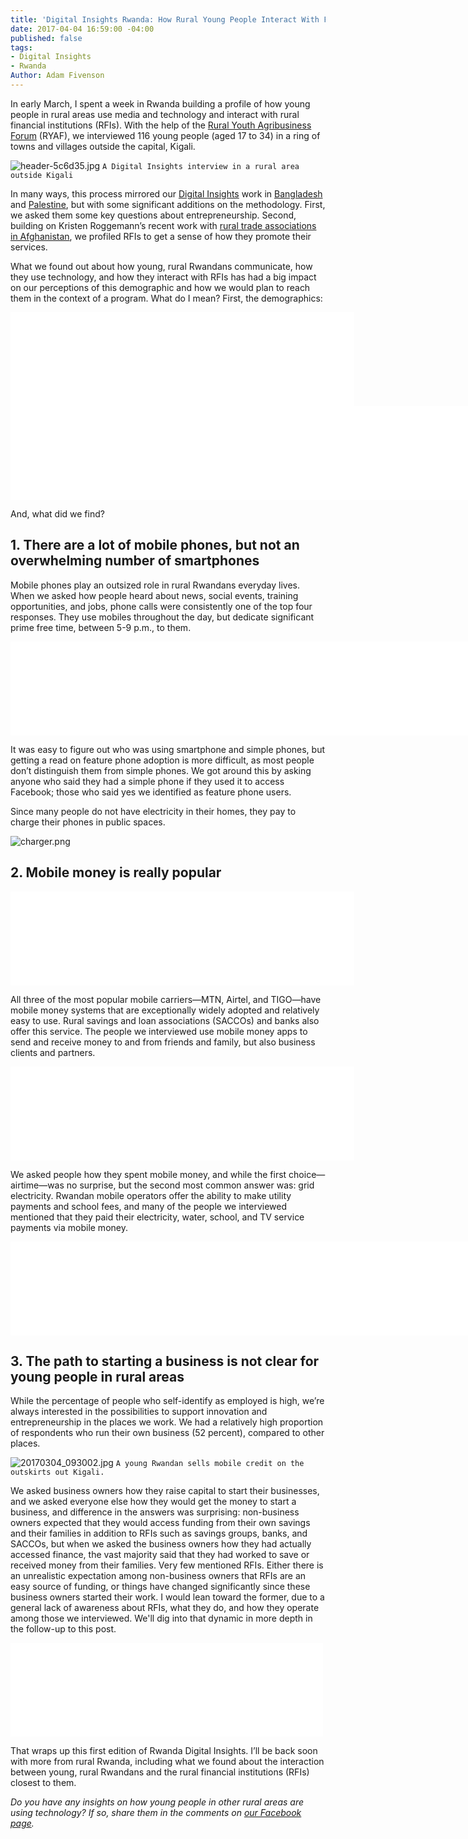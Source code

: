 ```yaml
---
title: 'Digital Insights Rwanda: How Rural Young People Interact With Financial Institutions'
date: 2017-04-04 16:59:00 -04:00
published: false
tags:
- Digital Insights
- Rwanda
Author: Adam Fivenson
---
```


In early March, I spent a week in Rwanda building a profile of how young people in rural areas use media and technology and interact with rural financial institutions (RFIs). With the help of the [Rural Youth Agribusiness Forum](https://www.facebook.com/RYAF2016/) (RYAF), we interviewed 116 young people (aged 17 to 34) in a ring of towns and villages outside the capital, Kigali.

![header-5c6d35.jpg](/uploads/header-5c6d35.jpg)
`A Digital Insights interview in a rural area outside Kigali`

In many ways, this process mirrored our [Digital Insights](https://dai-global-digital.com/tags/?tag=digital-insights) work in [Bangladesh](https://dai-global-digital.com/digital-insights-bangladesh-how-urban-youth-stay-connected.html) and [Palestine](https://dai-global-digital.com/consumer-insights-palestine-e-governance-readiness.html), but with some significant additions on the methodology. First, we asked them some key questions about entrepreneurship. Second, building on Kristen Roggemann’s recent work with [rural trade associations in Afghanistan](https://dai-global-digital.com/ecosystem-insights-afghanistan.html), we profiled RFIs to get a sense of how they promote their services.

What we found out about how young, rural Rwandans communicate, how they use technology, and how they interact with RFIs has had a big impact on our perceptions of this demographic and how we would plan to reach them in the context of a program. What do I mean? First, the demographics:

<iframe allowfullscreen src="//e.infogr.am/demo-653176855653?src=embed" title="Demo" width="550" height="" scrolling="no" frameborder="0" style="border:none;"></iframe>

<iframe allowfullscreen src="//e.infogr.am/work_rwanda-79471?src=embed" title="Occupation 1" width="900" height="" scrolling="no" frameborder="0" style="border:none;"></iframe>

And, what did we find?

## 1. There are a lot of mobile phones, but not an overwhelming number of smartphones

Mobile phones play an outsized role in rural Rwandans everyday lives. When we asked how people heard about news, social events, training opportunities, and jobs, phone calls were consistently one of the top four responses. They use mobiles throughout the day, but dedicate significant prime free time, between 5-9 p.m., to them.

<iframe allowfullscreen src="//e.infogr.am/phone_info-676983?src=embed" title="Phone info" width="900" height="" scrolling="no" frameborder="0" style="border:none;"></iframe>

It was easy to figure out who was using smartphone and simple phones, but getting a read on feature phone adoption is more difficult, as most people don’t distinguish them from simple phones. We got around this by asking anyone who said they had a simple phone if they used it to access Facebook; those who said yes we identified as feature phone users.

Since many people do not have electricity in their homes, they pay to charge their phones in public spaces.

![charger.png](/uploads/charger.png)

## 2. Mobile money is really popular

<iframe allowfullscreen src="//e.infogr.am/mobile_money-3979?src=embed" title="Mobile money" width="550" height="" scrolling="no" frameborder="0" style="border:none;"></iframe>

All three of the most popular mobile carriers—MTN, Airtel, and TIGO—have mobile money systems that are exceptionally widely adopted and relatively easy to use. Rural savings and loan associations (SACCOs) and banks also offer this service. The people we interviewed use mobile money apps to send and receive money to and from friends and family, but also business clients and partners.

<iframe allowfullscreen src="//e.infogr.am/mobile_money_2-07?src=embed" title="Mobile money 2" width="550" height="" scrolling="no" frameborder="0" style="border:none;"></iframe>

We asked people how they spent mobile money, and while the first choice—airtime—was no surprise, but the second most common answer was: grid electricity. Rwandan mobile operators offer the ability to make utility payments and school fees, and many of the people we interviewed mentioned that they paid their electricity, water, school, and TV service payments via mobile money.

<iframe allowfullscreen src="//e.infogr.am/mobile_money_for_what?src=embed" title="Mobile money for what?" width="900" height="" scrolling="no" frameborder="0" style="border:none;"></iframe>

## 3. The path to starting a business is not clear for young people in rural areas

While the percentage of people who self-identify as employed is high, we’re always interested in the possibilities to support innovation and entrepreneurship in the places we work. We had a relatively high proportion of respondents who run their own business (52 percent), compared to other places.

![20170304_093002.jpg](/uploads/20170304_093002.jpg)
`A young Rwandan sells mobile credit on the outskirts out Kigali.`

We asked business owners how they raise capital to start their businesses, and we asked everyone else how they would get the money to start a business, and difference in the answers was surprising: non-business owners expected that they would access funding from their own savings and their families in addition to RFIs such as savings groups, banks, and SACCOs, but when we asked the business owners how they had actually accessed finance, the vast majority said that they had worked to save or received money from their families. Very few mentioned RFIs. Either there is an unrealistic expectation among non-business owners that RFIs are an easy source of funding, or things have changed significantly since these business owners started their work. I would lean toward the former, due to a general lack of awareness about RFIs, what they do, and how they operate among those we interviewed. We'll dig into that dynamic in more depth in the follow-up to this post.

<iframe allowfullscreen src="//e.infogr.am/finance-449936630?src=embed" title="finance" width="500" height="" scrolling="no" frameborder="0" style="border:none;"></iframe>

That wraps up this first edition of Rwanda Digital Insights. I’ll be back soon with more from rural Rwanda, including what we found about the interaction between young, rural Rwandans and the rural financial institutions (RFIs) closest to them.

*Do you have any insights on how young people in other rural areas are using technology? If so, share them in the comments on [our Facebook page](https://www.facebook.com/DAIGlobal/).*